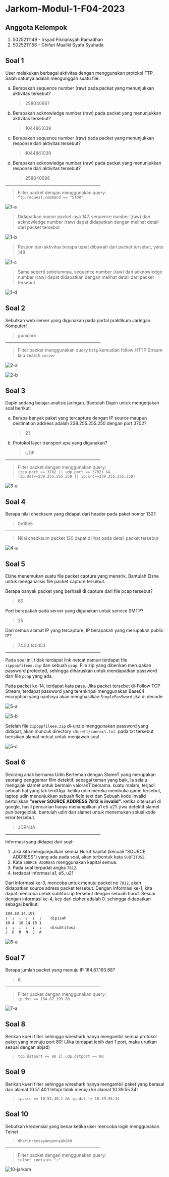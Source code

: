 # Jarkom-Modul-1-F04-2023

## Anggota Kelompok

1. 5025211149 - Irsyad Fikriansyah Ramadhan
2. 5025211158 - Ghifari Maaliki Syafa Syuhada

## Soal 1

User melakukan berbagai aktivitas dengan menggunakan protokol FTP. Salah satunya adalah mengunggah suatu file.

<ol type="a">
<li>
    Berapakah sequence number (raw) pada packet yang menunjukkan aktivitas tersebut? 
</li>

> 258040667

<li>
    Berapakah acknowledge number (raw) pada packet yang menunjukkan aktivitas tersebut?
</li>

> 1044861039

<li>
    Berapakah sequence number (raw) pada packet yang menunjukkan response dari aktivitas tersebut?
</li>

> 1044861039

<li>
    Berapakah acknowledge number (raw) pada packet yang menunjukkan response dari aktivitas tersebut?
</li>

> 258040696

</ol>

<hr style="width:60%;text-align:center">

> Filter packet dengan menggunakan query:<br>`ftp.request.command == "STOR"` 

![1-a](images/1-a.jpg)

> Didapatkan nomor packet-nya 147, sequence number (raw) dan  acknowledge number (raw) dapat didapatkan dengan melihat detail dari packet tersebut

![1-b](images/1-b.jpg)

> Respon dari aktivitas berapa tepat dibawah dari packet tersebut, yaitu 148

![1-c](images/1-c.jpg)

> Sama seperti sebelumnya, sequence number (raw) dan  acknowledge number (raw) dapat didapatkan dengan melihat detail dari packet tersebut

![1-d](images/1-d.jpg)


## Soal 2

Sebutkan web server yang digunakan pada portal praktikum Jaringan Komputer!

> gunicorn

<hr style="width:60%;text-align:center">

> Filter packet menggunakan query `http` kemudian follow HTTP Stream lalu search `server`

![2-a](images/2-a.jpg)

![2-b](images/2-b.jpg)

## Soal 3

Dapin sedang belajar analisis jaringan. Bantulah Dapin untuk mengerjakan soal berikut:

<ol type="a">
<li>
    Berapa banyak paket yang tercapture dengan IP source maupun destination address adalah 239.255.255.250 dengan port 3702?
</li>

> 21

<li>
    Protokol layer transport apa yang digunakan?
</li>

> UDP

</ol>

<hr style="width:60%;text-align:center">

> Filter packet dengan menggunakan query:<br>`(tcp.port == 3702 || udp.port == 3702) && (ip.dst==239.255.255.250 || ip.src==239.255.255.250)`

![3-a](images/3-a.jpg)

## Soal 4

Berapa nilai checksum yang didapat dari header pada paket nomor 130?

> 0x18e5

<hr style="width:60%;text-align:center">

> Nilai checksum packet 130 dapat dilihat pada detail packet tersebut

![4-a](images/4-a.jpg)

## Soal 5

Elshe menemukan suatu file packet capture yang menarik. Bantulah Elshe untuk menganalisis file packet capture tersebut.

Berapa banyak packet yang berhasil di capture dari file pcap tersebut?

> 60

Port berapakah pada server yang digunakan untuk service SMTP?

> 25

Dari semua alamat IP yang tercapture, IP berapakah yang merupakan public IP?

> 74.53.140.153

<hr style="width:60%;text-align:center">

Pada soal ini, tidak terdapat link netcat namun terdapat file `zippppfileee.zip` dan sebuah `pcap`. File zip yang diberikan merupakan password protected, sehingga diharuskan untuk mendapatkan password dari file `pcap` yang ada.

Pada packet ke-14, terdapat kata pass. Jika packet tersebut di-Follow TCP Stream, terdapat password yang terenkripsi menggunakan Base64 encryption yang nantinya akan menghasilkan `5implePas5word` jika di decode.

![5-a](images/5-a.jpg)

![5-b](images/5-b.jpg)

Setelah file `zippppfileee.zip` di-unzip menggunakan password yang didapat, akan muncuk directory `s3crett/connect.txt`. pada txt tersebut berisikan alamat netcat untuk menjawab soal

![5-c](images/5-c.jpg)

## Soal 6

Seorang anak bernama Udin Berteman dengan SlameT yang merupakan seorang penggemar film detektif. sebagai teman yang baik, Ia selalu mengajak slamet untuk bermain valoranT bersama. suatu malam, terjadi sebuah hal yang tak terdUga. ketika udin mereka membuka game tersebut, laptop udin menunjukkan sebuah field text dan Sebuah kode Invalid bertuliskan <b>"server SOURCE ADDRESS 7812 is invalid".</b> ketika ditelusuri di google, hasil pencarian hanya menampilkan a1 e5 u21. jiwa detektif slamet pun bergejolak. bantulah udin dan slamet untuk menemukan solusi kode error tersebut.
> JDRNJA

<hr style="width:60%;text-align:center">

Informasi yang didapat dari soal:

1. Jika kita mengumpulkan semua Huruf kapital (kecuali "SOURCE ADDRESS") yang ada pada soal, akan terbentuk kata `SUBTITUSI`.
2. Kata `SOURCE ADDRESS` menggunakan kapital semua.
3. Pada soal terpadat angka `7812`.
4. terdapat informasi a1, e5, u21

Dari informasi ke-3, mencoba untuk menuju packet no `7812`, akan didapatkan source adress packet tersebut. Dengan informasi ke-1, kita dapat mencoba untuk subtitusi ip tersebut dengan sebuah huruf. Sesuai dengan informasi ke-4, key dari cipher adalah 0. sehingga didapatkan sebagai berikut:

```txt
104.18.14.101
↓  ↓  ↓  ↓  ↓  ↓    dipisah
10 4  18 14 10 1
↓  ↓  ↓  ↓  ↓  ↓    disubtitusi
J  D  R  N  J  A
```
![6-a](images/6-jarkom.png)

## Soal 7

Berapa jumlah packet yang menuju IP 184.87.193.88?

> 6

<hr style="width:60%;text-align:center">

> Filter packet dengan menggunakan query:<br>`ip.dst == 184.87.193.88`

![7-a](images/7-jarkom.png)

## Soal 8

Berikan kueri filter sehingga wireshark hanya mengambil semua protokol paket yang menuju port 80! (Jika terdapat lebih dari 1 port, maka urutkan sesuai dengan abjad)

> `tcp.dstport == 80 Il udp.dstport == 80`

## Soal 9

Berikan kueri filter sehingga wireshark hanya mengambil paket yang berasal dari alamat 10.51.40.1 tetapi tidak menuju ke alamat 10.39.55.34!

> `ip.src == 10.51.40.1 && ip.dst != 10.39.55.34`

## Soal 10

Sebutkan kredensial yang benar ketika user mencoba login menggunakan Telnet

> `dhafin:kesayangannyak0k0`

<hr style="width:60%;text-align:center">

> Filter packet dengan menggunakan query:<br>`telnet contains ":"`

![10-jarkom](images/10-jarkom.png)
